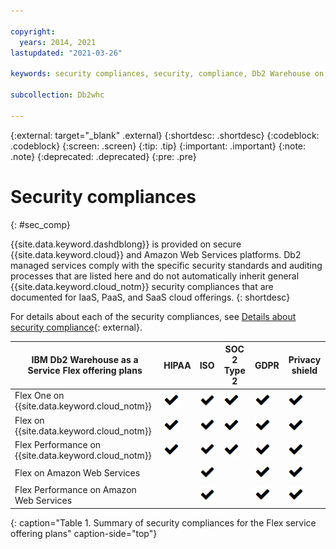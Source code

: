 ```yaml
---

copyright:
  years: 2014, 2021
lastupdated: "2021-03-26"

keywords: security compliances, security, compliance, Db2 Warehouse on Cloud

subcollection: Db2whc

---
```


 
{:external: target="_blank" .external}
{:shortdesc: .shortdesc}
{:codeblock: .codeblock}
{:screen: .screen}
{:tip: .tip}
{:important: .important}
{:note: .note}
{:deprecated: .deprecated}
{:pre: .pre}

# Security compliances
{: #sec_comp}

{{site.data.keyword.dashdblong}} is provided on secure {{site.data.keyword.cloud}} and Amazon Web Services platforms. Db2 managed services comply with the specific security standards and auditing processes that are listed here and do not automatically inherit general {{site.data.keyword.cloud_notm}} security compliances that are documented for IaaS, PaaS, and SaaS cloud offerings. 
{: shortdesc}



For details about each of the security compliances, see [Details about security compliance](https://www.ibm.com/support/knowledgecenter/SS6NHC/com.ibm.swg.im.dashdb.security.doc/doc/compliances.html){: external}.



| IBM Db2 Warehouse as a Service Flex offering plans | HIPAA | ISO | SOC 2 Type 2 | GDPR | Privacy shield |
|-------------------------------------------------|-------|-----|--------------|------|----------------|
| Flex One on {{site.data.keyword.cloud_notm}} | ![checkmark](images/checkmark.png) | ![checkmark](images/checkmark.png) | ![checkmark](images/checkmark.png) | ![checkmark](images/checkmark.png) | ![checkmark](images/checkmark.png) |
| Flex on {{site.data.keyword.cloud_notm}} | ![checkmark](images/checkmark.png) | ![checkmark](images/checkmark.png) | ![checkmark](images/checkmark.png) | ![checkmark](images/checkmark.png) | ![checkmark](images/checkmark.png) |
| Flex Performance on {{site.data.keyword.cloud_notm}} | ![checkmark](images/checkmark.png) | ![checkmark](images/checkmark.png) | ![checkmark](images/checkmark.png) | ![checkmark](images/checkmark.png) | ![checkmark](images/checkmark.png) |
| Flex on Amazon Web Services |  | ![checkmark](images/checkmark.png) |  | ![checkmark](images/checkmark.png) | ![checkmark](images/checkmark.png) |
| Flex Performance on Amazon Web Services |  | ![checkmark](images/checkmark.png) |  | ![checkmark](images/checkmark.png) | ![checkmark](images/checkmark.png) |
{: caption="Table 1. Summary of security compliances for the Flex service offering plans" caption-side="top"}


